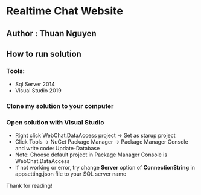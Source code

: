 # Realtime Chat Website
## Author : Thuan Nguyen

## How to run solution
### Tools: 
- Sql Server 2014
- Visual Studio 2019
### Clone my solution to your computer
### Open solution with Visual Studio
- Right click WebChat.DataAccess project -> Set as starup project
- Click Tools -> NuGet Package Manager -> Package Manager Console and write code: Update-Database
- Note: Choose default project in Package Manager Console is WebChat.DataAccess
- If not working or error, try change **Server** option of **ConnectionString** in appsetting.json file to your SQL server name

Thank for reading!
